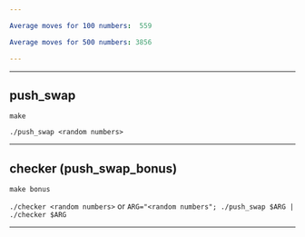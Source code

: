 ```yaml
---

Average moves for 100 numbers:  559

Average moves for 500 numbers: 3856

---
```

---

## push_swap

`make`

`./push_swap <random numbers>`

---

## checker (push_swap_bonus)

`make bonus`

`./checker <random numbers>` or `ARG="<random numbers"; ./push_swap $ARG | ./checker $ARG`

---

